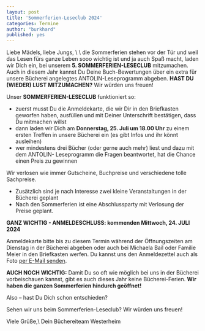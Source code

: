 ```yaml
---
layout: post
title: 'Sommerferien-Leseclub 2024'
categories: Termine
author: "burkhard"
published: yes
---
```

Liebe Mädels, liebe Jungs,
\\
\\
die Sommerferien stehen vor der Tür und weil das Lesen fürs ganze Leben sooo wichtig ist und ja auch Spaß macht, laden wir Dich ein, bei unserem 
**5. SOMMERFERIEN-LESECLUB** mitzumachen. Auch in diesem Jahr kannst Du Deine
Buch-Bewertungen über ein extra für unsere Bücherei angelegtes ANTOLIN-Leseprogramm abgeben. **HAST DU (WIEDER) LUST MITZUMACHEN?** 
Wir würden uns freuen!

Unser **SOMMERFERIEN-LESECLUB** funktioniert so:
- zuerst musst Du die Anmeldekarte, die wir Dir in den Briefkasten geworfen haben, ausfüllen und mit Deiner Unterschrift bestätigen, dass Du mitmachen willst 
- dann laden wir Dich am **Donnerstag, 25. Juli um 18.00 Uhr** zu einem ersten Treffen in unsere Bücherei ein (es gibt Infos und ihr könnt ausleihen)
-  wer mindestens drei Bücher (oder gerne auch mehr) liest und dazu mit dem ANTOLIN-  Leseprogramm die Fragen beantwortet, hat die Chance einen Preis zu gewinnen

Wir verlosen wie immer Gutscheine, Buchpreise und verschiedene tolle Sachpreise.
-  Zusätzlich sind je nach Interesse zwei kleine Veranstaltungen in der Bücherei geplant 
-  Nach den Sommerferien ist eine Abschlussparty mit Verlosung der Preise geplant.

**GANZ WICHTIG - ANMELDESCHLUSS: kommenden Mittwoch, 24. JULI 2024**

Anmeldekarte bitte bis zu diesem Termin während der Öffnungszeiten am Dienstag in der Bücherei abgeben oder auch bei Michaela Bail oder Familie Meier in den Briefkasten werfen.
Du kannst uns den Anmeldezettel auch als Foto [per E-Mail senden](/der-weg-zu-uns/#e-mail-adresse). 

**AUCH NOCH WICHTIG:**
Damit Du so oft wie möglich bei uns in der Bücherei vorbeischauen kannst,
gibt es auch dieses Jahr keine Bücherei-Ferien.
**Wir haben die ganzen Sommerferien hindurch geöffnet!**


Also – hast Du Dich schon entschieden?

Sehen wir uns beim Sommerferien-Leseclub? Wir würden uns freuen!

Viele Grüße,\\
Dein Büchereiteam Westerheim